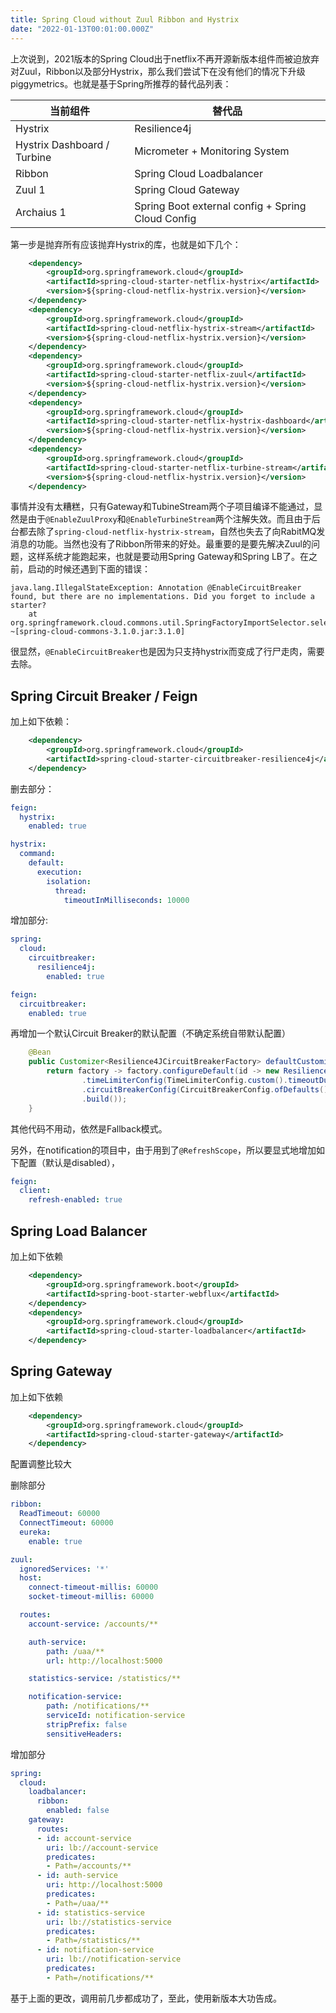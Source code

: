 ```yaml
---
title: Spring Cloud without Zuul Ribbon and Hystrix
date: "2022-01-13T00:01:00.000Z"
---
```


上次说到，2021版本的Spring Cloud出于netflix不再开源新版本组件而被迫放弃对Zuul，Ribbon以及部分Hystrix，那么我们尝试下在没有他们的情况下升级piggymetrics。也就是基于Spring所推荐的替代品列表：

当前组件 |替代品 
--- | --- 
Hystrix|Resilience4j
Hystrix Dashboard / Turbine|Micrometer + Monitoring System
Ribbon|Spring Cloud Loadbalancer
Zuul 1|Spring Cloud Gateway
Archaius 1|Spring Boot external config + Spring Cloud Config

第一步是抛弃所有应该抛弃Hystrix的库，也就是如下几个：

```xml
    <dependency>
        <groupId>org.springframework.cloud</groupId>
        <artifactId>spring-cloud-starter-netflix-hystrix</artifactId>
        <version>${spring-cloud-netflix-hystrix.version}</version>
    </dependency>
    <dependency>
        <groupId>org.springframework.cloud</groupId>
        <artifactId>spring-cloud-netflix-hystrix-stream</artifactId>
        <version>${spring-cloud-netflix-hystrix.version}</version>
    </dependency>
    <dependency>
        <groupId>org.springframework.cloud</groupId>
        <artifactId>spring-cloud-starter-netflix-zuul</artifactId>
        <version>${spring-cloud-netflix-hystrix.version}</version>
    </dependency>
    <dependency>
        <groupId>org.springframework.cloud</groupId>
        <artifactId>spring-cloud-starter-netflix-hystrix-dashboard</artifactId>
        <version>${spring-cloud-netflix-hystrix.version}</version>
    </dependency>
    <dependency>
        <groupId>org.springframework.cloud</groupId>
        <artifactId>spring-cloud-starter-netflix-turbine-stream</artifactId>
        <version>${spring-cloud-netflix-hystrix.version}</version>
    </dependency>
```

事情并没有太糟糕，只有Gateway和TubineStream两个子项目编译不能通过，显然是由于`@EnableZuulProxy`和`@EnableTurbineStream`两个注解失效。而且由于后台都去除了`spring-cloud-netflix-hystrix-stream`，自然也失去了向RabitMQ发消息的功能。当然也没有了Ribbon所带来的好处。最重要的是要先解决Zuul的问题，这样系统才能跑起来，也就是要动用Spring Gateway和Spring LB了。在之前，启动的时候还遇到下面的错误：

```
java.lang.IllegalStateException: Annotation @EnableCircuitBreaker found, but there are no implementations. Did you forget to include a starter?
	at org.springframework.cloud.commons.util.SpringFactoryImportSelector.selectImports(SpringFactoryImportSelector.java:77) ~[spring-cloud-commons-3.1.0.jar:3.1.0]
```

很显然，`@EnableCircuitBreaker`也是因为只支持hystrix而变成了行尸走肉，需要去除。 

## Spring Circuit Breaker / Feign

加上如下依赖：

```xml
    <dependency>
        <groupId>org.springframework.cloud</groupId>
        <artifactId>spring-cloud-starter-circuitbreaker-resilience4j</artifactId>
    </dependency>
```

删去部分：

```yml
feign:
  hystrix:
    enabled: true

hystrix:
  command:
    default:
      execution:
        isolation:
          thread:
            timeoutInMilliseconds: 10000    
```

增加部分:

```yml
spring:
  cloud:
    circuitbreaker:
      resilience4j:
        enabled: true

feign:
  circuitbreaker:
    enabled: true
```

再增加一个默认Circuit Breaker的默认配置（不确定系统自带默认配置）

```java
	@Bean
	public Customizer<Resilience4JCircuitBreakerFactory> defaultCustomizer() {
	    return factory -> factory.configureDefault(id -> new Resilience4JConfigBuilder(id)
	            .timeLimiterConfig(TimeLimiterConfig.custom().timeoutDuration(Duration.ofSeconds(4)).build())
	            .circuitBreakerConfig(CircuitBreakerConfig.ofDefaults())
	            .build());
	}
```

其他代码不用动，依然是Fallback模式。

另外，在notification的项目中，由于用到了`@RefreshScope`，所以要显式地增加如下配置（默认是disabled），

```yml
feign:
  client:
    refresh-enabled: true
```

## Spring Load Balancer

加上如下依赖

```xml
    <dependency>
        <groupId>org.springframework.boot</groupId>
        <artifactId>spring-boot-starter-webflux</artifactId>
    </dependency>
    <dependency>
        <groupId>org.springframework.cloud</groupId>
        <artifactId>spring-cloud-starter-loadbalancer</artifactId>
    </dependency>
```

## Spring Gateway

加上如下依赖

```xml
    <dependency>
        <groupId>org.springframework.cloud</groupId>
        <artifactId>spring-cloud-starter-gateway</artifactId>
    </dependency>
```

配置调整比较大

删除部分

```yml
ribbon:
  ReadTimeout: 60000
  ConnectTimeout: 60000
  eureka:
    enable: true  

zuul:
  ignoredServices: '*'
  host:
    connect-timeout-millis: 60000
    socket-timeout-millis: 60000

  routes:
    account-service: /accounts/**

    auth-service:
        path: /uaa/**
        url: http://localhost:5000

    statistics-service: /statistics/**

    notification-service:
        path: /notifications/**
        serviceId: notification-service
        stripPrefix: false
        sensitiveHeaders:
```

增加部分

```yml
spring:
  cloud:
    loadbalancer:
      ribbon: 
        enabled: false   
    gateway:
      routes:
      - id: account-service
        uri: lb://account-service
        predicates:
        - Path=/accounts/**
      - id: auth-service
        uri: http://localhost:5000
        predicates:
        - Path=/uaa/**
      - id: statistics-service
        uri: lb://statistics-service
        predicates:
        - Path=/statistics/**
      - id: notification-service
        uri: lb://notification-service
        predicates:
        - Path=/notifications/** 
```

基于上面的更改，调用前几步都成功了，至此，使用新版本大功告成。

